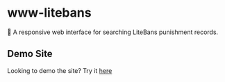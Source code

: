 # www-litebans

🔨 A responsive web interface for searching LiteBans punishment records.

## Demo Site

Looking to demo the site? Try it [here](https://litebans-demo.rainnny.club)
